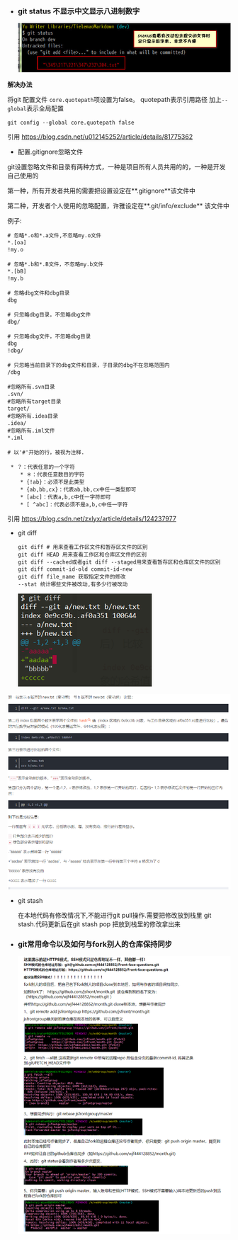 - ### git status 不显示中文显示八进制数字

  ![3f6f41a20f3da19933ec07a71951c12f](https://raw.githubusercontent.com/PandPirate/TyporaImages/main/typora/202210312255916.png)

**解决办法** 

将git 配置文件 `core.quotepath`项设置为false。
quotepath表示引用路径
加上`--global`表示全局配置

``` git
git config --global core.quotepath false
```

引用 https://blog.csdn.net/u012145252/article/details/81775362



- 配置.gitignore忽略文件

​	git设置忽略文件和目录有两种方式，一种是项目所有人员共用的的，一种是开发自己使用的

第一种，所有开发者共用的需要把设置设定在**.gitignore**该文件中

第二种，开发者个人使用的忽略配置，许雅设定在**.git/info/exclude** 该文件中

例子:

```git
# 忽略*.o和*.a文件,不忽略my.o文件
*.[oa]
!my.o

# 忽略*.b和*.B文件，不忽略my.b文件
*.[bB]
!my.b

# 忽略dbg文件和dbg目录
dbg

# 只忽略dbg目录，不忽略dbg文件
dbg/

# 只忽略dbg文件，不忽略dbg目录
dbg
!dbg/

# 只忽略当前目录下的dbg文件和目录，子目录的dbg不在忽略范围内
/dbg

#忽略所有.svn目录
.svn/
#忽略所有target目录
target/
#忽略所有.idea目录
.idea/
#忽略所有.iml文件
*.iml

# 以'#'开始的行，被视为注释.

 * ？：代表任意的一个字符
    * ＊：代表任意数目的字符
    * {!ab}：必须不是此类型
    * {ab,bb,cx}：代表ab,bb,cx中任一类型即可
    * [abc]：代表a,b,c中任一字符即可
    * [ ^abc]：代表必须不是a,b,c中任一字符

```

引用 https://blog.csdn.net/zxlyx/article/details/124237977

- git diff

    ```git
    git diff # 用来查看工作区文件和暂存区文件的区别
    git diff HEAD 用来查看工作区和仓库区文件的区别
    git diff --cached或者git diff --staged用来查看暂存区和仓库区文件的区别
    git diff commit-id-old commit-id-new
    git diff file_name 获取指定文件的修改
    --stat 统计哪些文件被改动,有多少行被改动
    ```

     ![img](https://raw.githubusercontent.com/PandPirate/TyporaImages/main/typora/202212182047076.png)

![image-20221218204750423](https://raw.githubusercontent.com/PandPirate/TyporaImages/main/typora/202212182047178.png)

- git stash

    在本地代码有修改情况下,不能进行git pull操作.需要把修改放到栈里 git stash.代码更新后在git stash pop 把放到栈里的修改拿出来

- ### git常用命令以及如何与fork别人的仓库保持同步

    ![image-20230107171739584](https://raw.githubusercontent.com/PandPirate/TyporaImages/main/typora/202301071718237.png)
